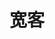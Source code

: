 ---
title: "宽客"
image: quant.jpg
description: "我们总是期待在风险和收益间达到美妙的平衡。"
style:
    background: "#2a9d8f"
    color: "#fff"
---